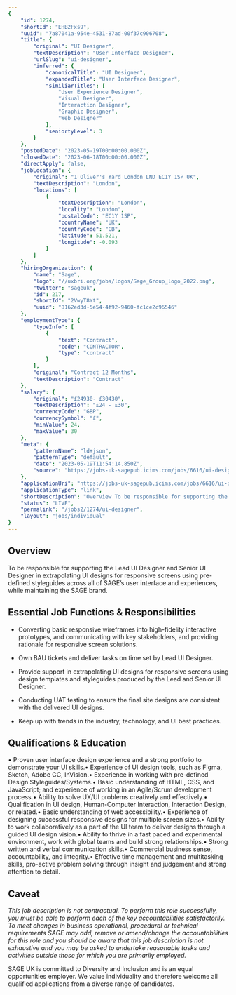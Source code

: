 ```yaml
---
{
	"id": 1274,
	"shortId": "EHB2Fxs9",
	"uuid": "7a87041a-954e-4531-87ad-00f37c906708",
	"title": {
		"original": "UI Designer",
		"textDescription": "User Interface Designer",
		"urlSlug": "ui-designer",
		"inferred": {
			"canonicalTitle": "UI Designer",
			"expandedTitle": "User Interface Designer",
			"similiarTitles": [
				"User Experience Designer",
				"Visual Designer",
				"Interaction Designer",
				"Graphic Designer",
				"Web Designer"
			],
			"seniortyLevel": 3
		}
	},
	"postedDate": "2023-05-19T00:00:00.000Z",
	"closedDate": "2023-06-18T00:00:00.000Z",
	"directApply": false,
	"jobLocation": {
		"original": "1 Oliver's Yard London LND EC1Y 1SP UK",
		"textDescription": "London",
		"locations": [
			{
				"textDescription": "London",
				"locality": "London",
				"postalCode": "EC1Y 1SP",
				"countryName": "UK",
				"countryCode": "GB",
				"latitude": 51.521,
				"longitude": -0.093
			}
		]
	},
	"hiringOrganization": {
		"name": "Sage",
		"logo": "//uxbri.org/jobs/logos/Sage_Group_logo_2022.png",
		"twitter": "sageuk",
		"id": 217,
		"shortId": "2VwyT8Yt",
		"uuid": "8162ed3d-5e54-4f92-9460-fc1ce2c96546"
	},
	"employmentType": {
		"typeInfo": [
			{
				"text": "Contract",
				"code": "CONTRACTOR",
				"type": "contract"
			}
		],
		"original": "Contract 12 Months",
		"textDescription": "Contract"
	},
	"salary": {
		"original": "£24930- £30430",
		"textDescription": "£24 - £30",
		"currencyCode": "GBP",
		"currencySymbol": "£",
		"minValue": 24,
		"maxValue": 30
	},
	"meta": {
		"patternName": "ld+json",
		"patternType": "default",
		"date": "2023-05-19T11:54:14.850Z",
		"source": "https://jobs-uk-sagepub.icims.com/jobs/6616/ui-designer---ftc-12-months---%c2%a324%2c930---%c2%a330%2c430-per-annum/job"
	},
	"applicationUri": "https://jobs-uk-sagepub.icims.com/jobs/6616/ui-designer---ftc-12-months---%c2%a324%2c930---%c2%a330%2c430-per-annum/login",
	"applicationType": "link",
	"shortDescription": "Overview To be responsible for supporting the Lead UI Designer and Senior UI Designer in extrapolating UI designs for responsive screens using pre-defined- styleguides across all of SAGE’s’ user",
	"status": "LIVE",
	"permalink": "/jobs2/1274/ui-designer",
	"layout": "jobs/individual"
}
---
```

<h2>Overview</h2><p>To be responsible for supporting the Lead UI Designer and Senior UI Designer in extrapolating UI designs for responsive screens using pre-defined styleguides across all of SAGE’s user interface and experiences, while maintaining the SAGE brand.</p><h2>Essential Job Functions &amp; Responsibilities</h2><ul><li><p>Converting basic responsive wireframes into high-fidelity interactive prototypes, and communicating with key stakeholders, and providing rationale for responsive screen solutions.</p></li><li><p>Own BAU tickets and deliver tasks on time set by Lead UI Designer.</p></li><li><p>Provide support in extrapolating UI designs for responsive screens using design templates and styleguides produced by the Lead and Senior UI Designer.</p></li><li><p>Conducting UAT testing to ensure the final site designs are consistent with the delivered UI designs.</p></li><li><p>Keep up with trends in the industry, technology, and UI best practices.</p></li></ul><h2>Qualifications &amp; Education</h2><p>• Proven user interface design experience and a strong portfolio to demonstrate your UI skills.• Experience of UI design tools, such as Figma, Sketch, Adobe CC, InVision.• Experience in working with pre-defined Design Styleguides/Systems.• Basic understanding of HTML, CSS, and JavaScript; and experience of working in an Agile/Scrum development process.• Ability to solve UX/UI problems creatively and effectively.• Qualification in UI design, Human-Computer Interaction, Interaction Design, or related.• Basic understanding of web accessibility.• Experience of designing successful responsive designs for multiple screen sizes.• Ability to work collaboratively as a part of the UI team to deliver designs through a guided UI design vision.• Ability to thrive in a fast paced and experimental environment, work with global teams and build strong relationships.• Strong written and verbal communication skills.• Commercial business sense, accountability, and integrity.• Effective time management and multitasking skills, pro-active problem solving through insight and judgement and strong attention to detail.</p><h2>Caveat</h2><p><em>This job description is not contractual. To perform this role successfully, you must be able to perform each of the key accountabilities satisfactorily. To meet changes in business operational, procedural or technical requirements SAGE may add, remove or amend/change the accountabilities for this role and you should be aware that this job description is not exhaustive and you may be asked to undertake reasonable tasks and activities outside those for which you are primarily employed.</em></p><p>SAGE UK is committed to Diversity and Inclusion and is an equal opportunities employer. We value individuality and therefore welcome all qualified applications from a diverse range of candidates.</p>

